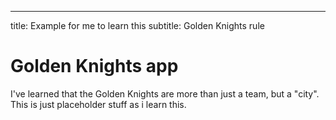 ---
title: Example for me to learn this
subtitle: Golden Knights rule

# Golden Knights app

I've learned that the Golden Knights are more than just a team, but a "city". This is just placeholder stuff as i learn this.
